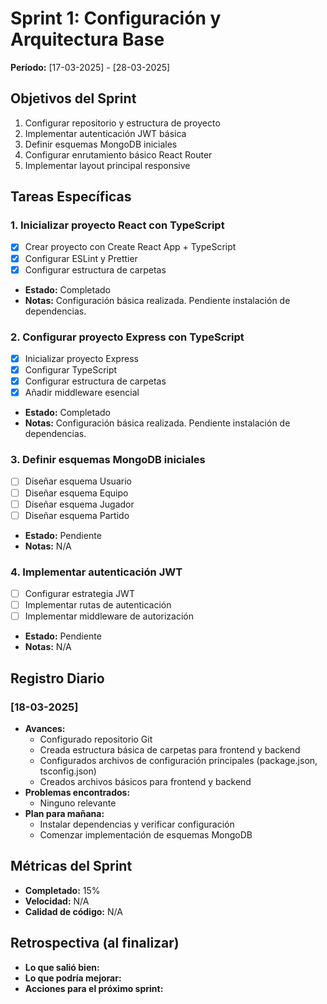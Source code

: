 # Sprint 1: Configuración y Arquitectura Base
**Período:** [17-03-2025] - [28-03-2025]

## Objetivos del Sprint
1. Configurar repositorio y estructura de proyecto
2. Implementar autenticación JWT básica
3. Definir esquemas MongoDB iniciales
4. Configurar enrutamiento básico React Router
5. Implementar layout principal responsive

## Tareas Específicas

### 1. Inicializar proyecto React con TypeScript
- [x] Crear proyecto con Create React App + TypeScript
- [x] Configurar ESLint y Prettier
- [x] Configurar estructura de carpetas
- **Estado:** Completado
- **Notas:** Configuración básica realizada. Pendiente instalación de dependencias.

### 2. Configurar proyecto Express con TypeScript
- [x] Inicializar proyecto Express
- [x] Configurar TypeScript
- [x] Configurar estructura de carpetas
- [x] Añadir middleware esencial
- **Estado:** Completado
- **Notas:** Configuración básica realizada. Pendiente instalación de dependencias.

### 3. Definir esquemas MongoDB iniciales
- [ ] Diseñar esquema Usuario
- [ ] Diseñar esquema Equipo
- [ ] Diseñar esquema Jugador
- [ ] Diseñar esquema Partido
- **Estado:** Pendiente
- **Notas:** N/A

### 4. Implementar autenticación JWT
- [ ] Configurar estrategia JWT
- [ ] Implementar rutas de autenticación
- [ ] Implementar middleware de autorización
- **Estado:** Pendiente
- **Notas:** N/A

## Registro Diario

### [18-03-2025]
- **Avances:**
  - Configurado repositorio Git
  - Creada estructura básica de carpetas para frontend y backend
  - Configurados archivos de configuración principales (package.json, tsconfig.json)
  - Creados archivos básicos para frontend y backend
- **Problemas encontrados:**
  - Ninguno relevante
- **Plan para mañana:**
  - Instalar dependencias y verificar configuración
  - Comenzar implementación de esquemas MongoDB

## Métricas del Sprint
- **Completado:** 15%
- **Velocidad:** N/A
- **Calidad de código:** N/A

## Retrospectiva (al finalizar)
- **Lo que salió bien:**
- **Lo que podría mejorar:**
- **Acciones para el próximo sprint:** 